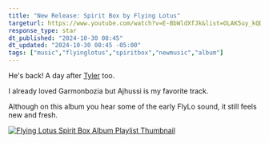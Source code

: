 ```yaml
---
title: "New Release: Spirit Box by Flying Lotus"
targeturl: https://www.youtube.com/watch?v=E-BbWldXfJk&list=OLAK5uy_kQDB4vsLJy0bmjuYsCXKa-eMO-W33na2w
response_type: star
dt_published: "2024-10-30 08:45"
dt_updated: "2024-10-30 08:45 -05:00"
tags: ["music","flyinglotus","spiritbox","newmusic","album"]
---
```


He's back! A day after [Tyler](/responses/chromakopia-tyler-the-creator-released) too.

I already loved Garmonbozia but Ajhussi is my favorite track. 

Although on this album you hear some of the early FlyLo sound, it still feels new and fresh.

[![Flying Lotus Spirit Box Album Playlist Thumbnail](http://img.youtube.com/vi/E-BbWldXfJk/0.jpg)](https://www.youtube.com/playlist?list=OLAK5uy_kQDB4vsLJy0bmjuYsCXKa-eMO-W33na2w "Flying Lotus Spirit Box Album Playlist Thumbnail")
